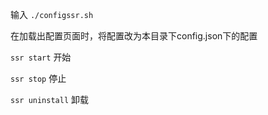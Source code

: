 输入 `./configssr.sh`

在加载出配置页面时，将配置改为本目录下config.json下的配置

`ssr start` 开始

`ssr stop` 停止

`ssr uninstall` 卸载
